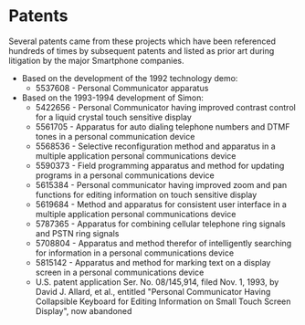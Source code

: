 # Patents
Several patents came from these projects which have been referenced hundreds of times by subsequent patents and listed as prior art during litigation by the major Smartphone companies.
* Based on the development of the 1992 technology demo:
  * 5537608 - Personal Communicator apparatus
* Based on the 1993-1994 development of Simon:
  * 5422656 - Personal Communicator having improved contrast control for a liquid crystal touch sensitive display
  * 5561705	- Apparatus for auto dialing telephone numbers and DTMF tones in a personal communication device
  * 5568536 - Selective reconfiguration method and apparatus in a multiple application personal communications device
  * 5590373 - Field programming apparatus and method for updating programs in a personal communications device
  * 5615384 - Personal communicator having improved zoom and pan functions for editing information on touch sensitive display
  * 5619684 - Method and apparatus for consistent user interface in a multiple application personal communications device
  * 5787365 - Apparatus for combining cellular telephone ring signals and PSTN ring signals
  * 5708804 - Apparatus and method therefor of intelligently searching for information in a personal communications device
  * 5815142 - Apparatus and method for marking text on a display screen in a personal communications device
  * U.S. patent application Ser. No. 08/145,914, filed Nov. 1, 1993, by David J. Allard, et al., entitled "Personal Communicator Having Collapsible Keyboard for Editing Information on Small Touch Screen Display", now abandoned

